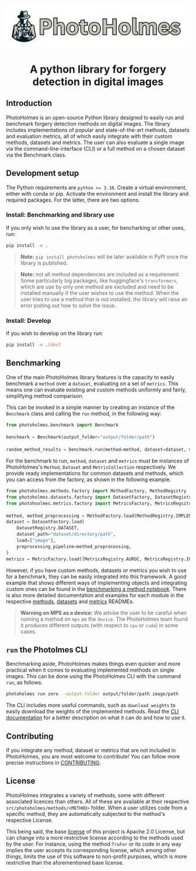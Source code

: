  <img src="docs/Logo.png" alt="Project Logo"> 

# <p style="text-align: center; font-size: 36; font-weight: bold">A python library for forgery detection in digital images</p>

## Introduction

PhotoHolmes is an open-source Python library designed to easily run and benchmark forgery detection methods on digital images.
The library includes implementations of popular and state-of-the-art methods, datasets and evaluation metrics, all of which easily integrate with their custom methods, datasets and metrics.
The user can also evaluate a single image via the command-line-interface (CLI) or a full method on a chosen dataset via the Benchmark class.

## Development setup

The Python requirements are `python >= 3.10`.
Create a virtual environment, either with conda or pip.
Activate the environment and install the library and required packages. For the latter, there are two options.

### Install: Benchmarking and library use

If you only wish to use the library as a user, for bencharking or other uses, run:

```bash
pip install -e .
```

> **Note:** `pip install photoholmes` will be later available in PyPI once the library is published.

> **Note:** not all method dependencies are included as a requirement. Some particularly big packages, like huggingface's `transformers`, which are use by only one method are excluded
> and need to be installed manually if the user wishes to use the method. When the user tries to use a method that is not installed, the library will raise an error poiting out how to solve the issue.

### Install: Develop

If you wish to develop on the library run:

```bash
pip install -e .[dev]
```

## Benchmarking


One of the main PhotoHolmes library features is the capacity to easily benchmark a `method` over a `dataset`, evaluating on a set of `metrics`.
This means one can evaluate existing and custom methods uniformly and fairly, simplifying method comparison.

This can be invoked in a simple manner by creating an instance of the `Benchmark` class and calling the `run` method, in the following way:

```python
from photoholmes.benchmark import Benchmark

benchmark = Benchmark(output_folder="output/folder/path")

random_method_results = benchmark.run(method=method, dataset=dataset, metrics=metrics)
```

For the benchmark to run, `method`, `dataset` and `metrics` must be instances of PhotoHolmes's `Method`, `Dataset` and `MetricCollection` respectively.
We provide ready implementations for common datasets and methods, which you can access from the factory, as shown in the following example.

```python
from photoholmes.methods.factory import MethodFactory, MethodRegistry
from photoholmes.datasets.factory import DatasetFactory, DatasetRegistry
from photohoolmes.metrics.factory import MetricsFactory, MetricsRegsitry

method, method_preprocessing = MethodFactory.load(MethodRegistry.IMPLEMENTED_METHOD)
dataset = DatasetFactory.load(
    DatasetRegistry.DATASET,
    dataset_path="dataset/directory/path",
    load=["image"],
    preprocessing_pipeline=method_preprocessing,
)
metrics = MetricFactory.load([MetricsRegistry.AUROC, MetricsRegistry.IOU])
```

However, if you have custom methods, datasets or metrics you wish to use for a benchmark, they can be easily integrated into this framework.
A good example that shows different ways of implementing objects and integrating custom ones can be found in the [benchmarking a method notebook](notebooks/benchmarking_a_method.ipynb).
There is also more detailed documentation and examples for each module in the respective [methods](src/photoholmes/methods/README.md), [datasets](src/photoholmes/datasets/README.md) and [metrics](src/photoholmes/metrics/README.md) READMEs.

> **Warning on MPS as a device:** We advise the user to be careful when running a method on `mps` as the `device`. The PhotoHolmes team found it produces different outputs (with respect to `cpu` or `cuda`) in some cases.

## `run` the Photolmes CLI

Benchmarking aside, PhotoHolmes makes things even quicker and more practical when it comes to evaluating implemented methods on single images. This can be done using the PhotoHolmes CLI with the command `run`, as follows:

```bash
photoholmes run zero --output-folder output/folder/path image/path
```

The CLI includes more useful commands, such as `download_weights` to easily download the weights of the implemented methods. Read the [CLI documentation](src/photoholmes/cli/README.md) for a better description on what it can do and how to use it.

## Contributing

If you integrate any method, dataset or metrics that are not included in PhotoHolmes, you are most welcome to contribute! You can follow more precise instructions in [CONTRIBUTING](CONTRIBUTING.md).

## License

PhotoHolmes integrates a variety of methods, some with different associated licences than others. All of these are available at their respective `src/photoholmes/methods/<METHOD>` folder. When a user utilizes code from a specific method, they are automatically subjected to the method's respective License.

This being said, the base [license](LICENSE) of this project is Apache 2.0 License, but can change into a more restrictive license according to the methods used by the user. For instance, using the method `TruFor` or its code in any way implies the user accepts its corresponding license, which among other things, limits the use of this software to non-profit purposes, which is more restrictive than the aforementioned base license.
